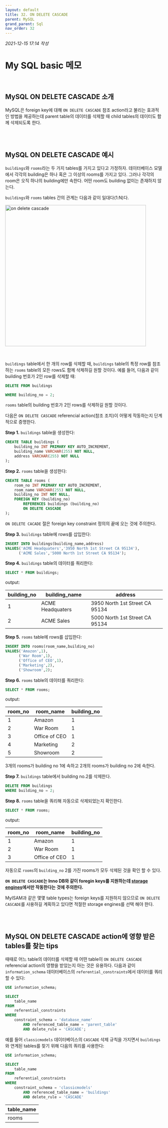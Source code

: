 ```yaml
---
layout: default
title: 32. ON DELETE CASCADE
parent: MySQL
grand_parent: Sql
nav_order: 32
---
```


*2021-12-15 17:14 작성*

# My SQL basic 메모

<br/>

## MySQL ON DELETE CASCADE 소개

MySQL은 foreign key에 대해 `ON DELETE CASCADE` 참조 action라고 불리는 효과적인 방법을 제공하는데 parent table의 데이터를 삭제할 때 child tables의 데이터도 함께 삭제되도록 한다.

<br/>
<br/>

## MySQL ON DELETE CASCADE 예시

`buildings`와 `rooms`라는 두 가지 tables를 가지고 있다고 가정하자. 데이터베이스 모델에서 각각의 building은 하나 혹은 그 이상의 rooms를 가지고 있다. 그러나 각각의 room은 오직 하나의 building에만 속한다. 어떤 room도 building 없이는 존재하지 않는다.

`buildings`와 `rooms` tables 간의 관계는 다음과 같이 일대다(1:N)다.

<p align="left">
  <img src="https://www.mysqltutorial.org/wp-content/uploads/2019/09/MySQL-ON-DELETE-CASCADE-sample-tables.png" width="450" title="on delete cascade">
</p>

<br/>

`buildings` table에서 한 개의 row를 삭제할 때, `buildings` table의 특정 row를 참조하는 `rooms` table의 모든 rows도 함께 삭제하길 원할 것이다. 예를 들어, 다음과 같이 building 번호가 2인 row를 삭제할 때:

~~~~sql
DELETE FROM buildings

WHERE building_no = 2;
~~~~

`rooms` table의 building 번호가 2인 rows를 삭제하길 원할 것이다.

다음은 `ON DELETE CASCADE` referencial action(참조 조치)이 어떻게 작동하는지 단계적으로 증명한다.

**Step 1.** `buildings` table을 생성한다:

~~~~sql
CREATE TABLE buildings (
    building_no INT PRIMARY KEY AUTO_INCREMENT,
    building_name VARCHAR(255) NOT NULL,
    address VARCHAR(255) NOT NULL
);
~~~~

**Step 2.** `rooms` table을 생성한다:

~~~~sql
CREATE TABLE rooms (
    room_no INT PRIMARY KEY AUTO_INCREMENT,
    room_name VARCHAR(255) NOT NULL,
    building_no INT NOT NULL,
    FOREIGN KEY (building_no)
        REFERENCES buildings (building_no)
        ON DELETE CASCADE
);
~~~~

`ON DELETE CACADE` 절은 foreign key constraint 정의의 끝에 오는 것에 주의한다.

**Step 3.** `buildings` table에 rows를 삽입한다:

~~~~sql
INSERT INTO buildings(building_name,address)
VALUES('ACME Headquaters','3950 North 1st Street CA 95134'),
      ('ACME Sales','5000 North 1st Street CA 95134');
~~~~

**Step 4.** `buildings` table의 데이터를 쿼리한다:

~~~~sql
SELECT * FROM buildings;
~~~~

output:

| building_no | building_name    | address                        |
|-------------|------------------|--------------------------------|
|           1 | ACME Headquaters | 3950 North 1st Street CA 95134 |
|           2 | ACME Sales       | 5000 North 1st Street CA 95134 |

**Step 5.** `rooms` table에 rows를 삽입한다:

~~~~sql
INSERT INTO rooms(room_name,building_no)
VALUES('Amazon',1),
      ('War Room',1),
      ('Office of CEO',1),
      ('Marketing',2),
      ('Showroom',2);
~~~~

**Step 6.** `rooms` table의 데이터를 쿼리한다:

~~~~sql
SELECT * FROM rooms;
~~~~

output:

| room_no | room_name     | building_no |
|---------|---------------|-------------|
|       1 | Amazon        |           1 |
|       2 | War Room      |           1 |
|       3 | Office of CEO |           1 |
|       4 | Marketing     |           2 |
|       5 | Showroom      |           2 |

3개의 rooms가 building no 1에 속하고 2개의 rooms가 building no 2에 속한다.

**Step 7.** `buildings` table에서 building no.2를 삭제한다.

~~~~sql
DELETE FROM buildings 
WHERE building_no = 2;
~~~~

**Step 8.** `rooms` table을 쿼리해 자동으로 삭제되었는지 확인한다.

~~~~sql
SELECT * FROM rooms;
~~~~

output:

| room_no | room_name     | building_no |
|---------|---------------|-------------|
|       1 | Amazon        |           1 |
|       2 | War Room      |           1 |
|       3 | Office of CEO |           1 |

자동으로 `rooms`의 `building_no` 2를 가진 rooms가 모두 삭제된 것을 확인 할 수 있다.

**`ON DELETE CASCADE`는 Inno DB와 같이 foregin keys를 지원하는데 [storage engines](https://www.mysqltutorial.org/understand-mysql-table-types-innodb-myisam.aspx)에서만 작동한다는 것에 주의한다.**

MyISAM과 같은 몇몇 table types는 foreign keys를 지원하지 않으므로 `ON DELETE CASCADE`를 사용하길 계획하고 있다면 적절한 storage engines를 선택 해야 한다.

<br/>
<br/>

## MySQL ON DELETE CASCADE action에 영향 받은 tables를 찾는 tips

때때로 어느 table의 데이터를 삭제할 때 어떤 table이 `ON DELETE CASCADE` referencial action의 영향을 받았는지 아는 것은 유용하다. 다음과 같이 `information_schema` 데이터베이스의 `referential_constraints`에서 데이터를 쿼리할 수 있다:

~~~~sql
USE information_schema;

SELECT
    table_name
FROM
    referential_constraints
WHERE
    constraint_schema = 'database_name'
        AND referenced_table_name = 'parent_table'
        AND delete_rule = 'CASCADE';
~~~~

예를 들어 `classicmodels` 데이터베이스의 `CASCADE` 삭제 규칙을 가지면서 `buildings`와 연계된 tables를 찾기 위해 다음의 쿼리를 사용한다:

~~~~sql
USE information_schema;

SELECT 
    table_name
FROM
    referential_constraints
WHERE
    constraint_schema = 'classicmodels'
        AND referenced_table_name = 'buildings'
        AND delete_rule = 'CASCADE'
~~~~

| table_name |
|------------|
| rooms      |